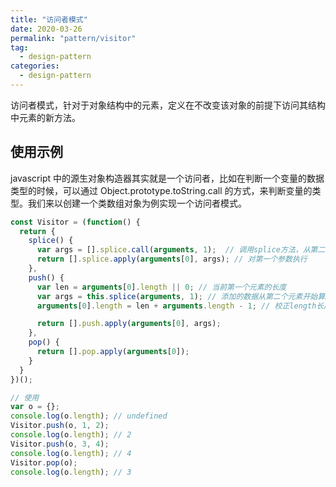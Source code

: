 ```yaml
---
title: "访问者模式"
date: 2020-03-26
permalink: "pattern/visitor"
tag:
  - design-pattern
categories:
  - design-pattern
---
```


访问者模式，针对于对象结构中的元素，定义在不改变该对象的前提下访问其结构中元素的新方法。

## 使用示例

javascript 中的源生对象构造器其实就是一个访问者，比如在判断一个变量的数据类型的时候，可以通过 Object.prototype.toString.call 的方式，来判断变量的类型。我们来以创建一个类数组对象为例实现一个访问者模式。

```js
const Visitor = (function() {
  return {
    splice() {
      var args = [].splice.call(arguments, 1);  // 调用splice方法，从第二个参数开始算起
      return [].splice.apply(arguments[0], args); // 对第一个参数执行
    },
    push() {
      var len = arguments[0].length || 0; // 当前第一个元素的长度
      var args = this.splice(arguments, 1); // 添加的数据从第二个元素开始算起
      arguments[0].length = len + arguments.length - 1; // 校正length长度

      return [].push.apply(arguments[0], args);
    },
    pop() {
      return [].pop.apply(arguments[0]);
    }
  }
})();

// 使用
var o = {};
console.log(o.length); // undefined
Visitor.push(o, 1, 2);
console.log(o.length); // 2
Visitor.push(o, 3, 4);
console.log(o.length); // 4
Visitor.pop(o);
console.log(o.length); // 3
```
